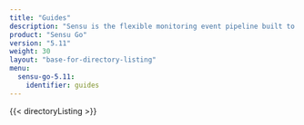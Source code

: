 ```yaml
---
title: "Guides"
description: "Sensu is the flexible monitoring event pipeline built to reduce operator burden and meet the challenges of monitoring multi-cloud and ephemeral infrastructures. Get started with a guided walkthrough."
product: "Sensu Go"
version: "5.11"
weight: 30
layout: "base-for-directory-listing"
menu:
  sensu-go-5.11:
    identifier: guides
---
```


{{< directoryListing >}}
